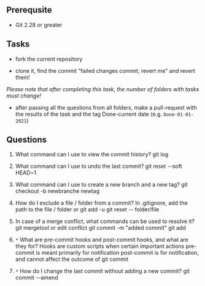 ## Prerequsite

* Git 2.28 or greater

## Tasks

* fork the current repository

* clone it, find the commit "failed changes commit, revert me" and revert them!

*Please note that after completing this task, the number of folders with tasks must change!*

* after passing all the questions from all folders, make a pull-request with the results of the task and the tag Done-current date (e.g. `Done-01-01-2021`)


## Questions

1. What command can I use to view the commit history?
	git log

2. What command can I use to undo the last commit?
	git reset --soft HEAD~1

3. What command can I use to create a new branch and a new tag?
	git checkout -b newbranche newtag

4. How do I exclude a file / folder from a commit?
	In .gitignore, add the path to the file / folder
	or
	git add -u
	git reset -- folder/file

5. In case of a merge conflict, what commands can be used to resolve it?
  	git mergetool
	or
	edit conflict
	git commit -m  "added commit"
	git add

6. `*` What are pre-commit hooks and post-commit hooks, and what are they for?
	Hooks are custom scripts when certain important actions
	pre-commit is meant primarily for notification
	post-commit is for notification, and cannot affect the outcome of git commit

7. `*` How do I change the last commit without adding a new commit?
	git commit --amend
